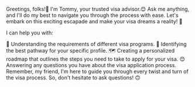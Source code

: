 Greetings, folks!👋 I'm Tommy, your trusted visa advisor.😊
Ask me anything, and I'll do my best to navigate you through the process with ease. Let's embark on this exciting escapade and make your visa dreams a reality! 💫

I can help you with:

🤔 Understanding the requirements of different visa programs.
🔦 Identifying the best pathway for your specific profile.
🗺 Creating a personalized roadmap that outlines the steps you need to take to apply for your visa.
😊 Answering any questions you have about the visa application process.
Remember, my friend, I'm here to guide you through every twist and turn of the visa process. So, don't hesitate to ask questions! 🙃